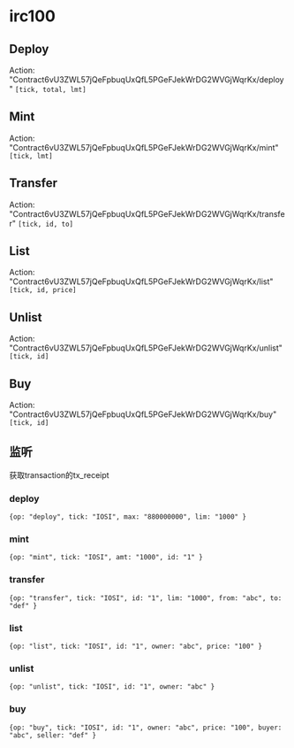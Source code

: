 # irc100

## Deploy

Action: "Contract6vU3ZWL57jQeFpbuqUxQfL5PGeFJekWrDG2WVGjWqrKx/deploy" `[tick, total, lmt]`

## Mint

Action: "Contract6vU3ZWL57jQeFpbuqUxQfL5PGeFJekWrDG2WVGjWqrKx/mint" `[tick, lmt]`

## Transfer

Action: "Contract6vU3ZWL57jQeFpbuqUxQfL5PGeFJekWrDG2WVGjWqrKx/transfer" `[tick, id, to]`

## List

Action: "Contract6vU3ZWL57jQeFpbuqUxQfL5PGeFJekWrDG2WVGjWqrKx/list" `[tick, id, price]`

## Unlist

Action: "Contract6vU3ZWL57jQeFpbuqUxQfL5PGeFJekWrDG2WVGjWqrKx/unlist" `[tick, id]`

## Buy

Action: "Contract6vU3ZWL57jQeFpbuqUxQfL5PGeFJekWrDG2WVGjWqrKx/buy" `[tick, id]`

## 监听

获取transaction的tx_receipt

### deploy

`{op: "deploy", tick: "IOSI", max: "880000000", lim: "1000" }`

### mint

`{op: "mint", tick: "IOSI", amt: "1000", id: "1" }`

### transfer

`{op: "transfer", tick: "IOSI", id: "1", lim: "1000", from: "abc", to: "def" }`

### list

`{op: "list", tick: "IOSI", id: "1", owner: "abc", price: "100" }`

### unlist

`{op: "unlist", tick: "IOSI", id: "1", owner: "abc" }`

### buy

`{op: "buy", tick: "IOSI", id: "1", owner: "abc", price: "100", buyer: "abc", seller: "def" }`

